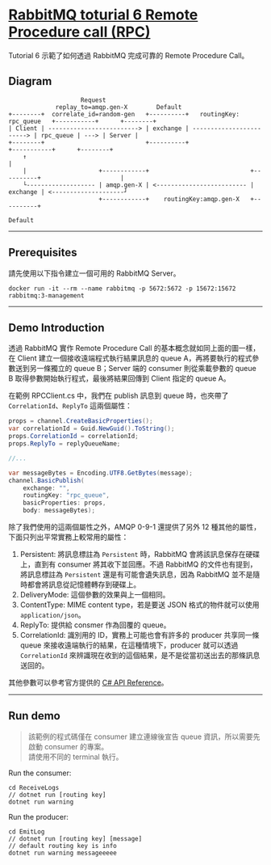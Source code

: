 # [RabbitMQ toturial 6 Remote Procedure call (RPC)](https://www.rabbitmq.com/tutorials/tutorial-six-dotnet.html)

Tutorial 6 示範了如何透過 RabbitMQ 完成可靠的 Remote Procedure Call。

## Diagram

```
                    Request
             replay_to=amqp.gen-X        Default
+--------+  correlate_id=random-gen   +----------+   routingKey: rpc_queue   +-----------+      +--------+
| Client | -------------------------> | exchange | ------------------------> | rpc_queue | ---> | Server |
+--------+                            +----------+                           +-----------+      +--------+
    ↑                                                                                                |
    |                    +------------+                            +----------+                      |
    └------------------- | amqp.gen-X | <------------------------- | exchange | <--------------------┘
                         +------------+    routingKey:amqp.gen-X   +----------+
                                                                      Default

``` 

---

## Prerequisites

請先使用以下指令建立一個可用的 RabbitMQ Server。

```
docker run -it --rm --name rabbitmq -p 5672:5672 -p 15672:15672 rabbitmq:3-management
``` 

---

## Demo Introduction

透過 RabbitMQ 實作 Remote Procedure Call 的基本概念就如同上面的圖一樣，在 Client 建立一個接收遠端程式執行結果訊息的 queue A，再將要執行的程式參數送到另一條獨立的 queue B；Server 端的 consumer 則從乘載參數的 queue B 取得參數開始執行程式，最後將結果回傳到 Client 指定的 queue A。

在範例 RPCClient.cs 中，我們在 publish 訊息到 queue 時，也夾帶了 `CorrelationId`、`ReplyTo` 這兩個屬性：
```cs
props = channel.CreateBasicProperties();
var correlationId = Guid.NewGuid().ToString();
props.CorrelationId = correlationId;
props.ReplyTo = replyQueueName;

//...

var messageBytes = Encoding.UTF8.GetBytes(message);
channel.BasicPublish(
    exchange: "",
    routingKey: "rpc_queue",
    basicProperties: props,
    body: messageBytes);
```

除了我們使用的這兩個屬性之外，AMQP 0-9-1 還提供了另外 12 種其他的屬性，下面只列出平常實務上較常用的屬性：

1. Persistent: 將訊息標註為 `Persistent` 時，RabbitMQ 會將該訊息保存在硬碟上，直到有 consumer 將其收下並回應。不過 RabbitMQ 的文件也有提到，將訊息標註為 `Persistent` 還是有可能會遺失訊息，因為 RabbitMQ 並不是隨時都會將訊息從記憶體轉存到硬碟上。
2. DeliveryMode: 這個參數的效果與上一個相同。
3. ContentType: MIME content type，若是要送 JSON 格式的物件就可以使用 `application/json`。
4. ReplyTo: 提供給 consmer 作為回覆的 queue。
5. CorrelationId: 識別用的 ID，實務上可能也會有許多的 producer 共享同一條 queue 來接收遠端執行的結果，在這種情境下，producer 就可以透過 `CorrelationId` 來辨識現在收到的這個結果，是不是從當初送出去的那條訊息送回的。

其他參數可以參考官方提供的 [C# API Reference](http://rabbitmq.github.io/rabbitmq-dotnet-client/api/RabbitMQ.Client.IBasicProperties.html)。

---

## Run demo

> 該範例的程式碼僅在 consumer 建立連線後宣告 queue 資訊，所以需要先啟動 consumer 的專案。  
> 請使用不同的 terminal 執行。

Run the consumer:

```
cd ReceiveLogs
// dotnet run [routing key]
dotnet run warning
```

Run the producer:

```
cd EmitLog
// dotnet run [routing key] [message]
// default routing key is info
dotnet run warning messageeeee
```